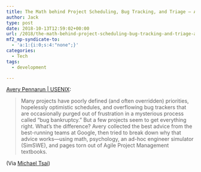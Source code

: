 ```yaml
---
title: The Math behind Project Scheduling, Bug Tracking, and Triage – Avery Pennarun
author: Jack
type: post
date: 2018-10-13T12:59:02+00:00
url: /2018/the-math-behind-project-scheduling-bug-tracking-and-triage-avery-pennarun/
mf2_mp-syndicate-to:
  - 'a:1:{i:0;s:4:"none";}'
categories:
  - Tech
tags:
  - development

---
```

[Avery Pennarun | USENIX][1]:

> Many projects have poorly defined (and often overridden) priorities, hopelessly optimistic schedules, and overflowing bug trackers that are occasionally purged out of frustration in a mysterious process called &#8220;bug bankruptcy.&#8221; But a few projects seem to get everything right. What&#8217;s the difference? Avery collected the best advice from the best-running teams at Google, then tried to break down why that advice works—using math, psychology, an ad-hoc engineer simulator (SimSWE), and pages torn out of Agile Project Management textbooks.

(Via [Michael Tsai][2])

 [1]: https://www.usenix.org/conference/srecon18europe/presentation/pennarun
 [2]: https://mjtsai.com/blog/2018/10/12/the-math-behind-project-scheduling-bug-tracking-and-triage/